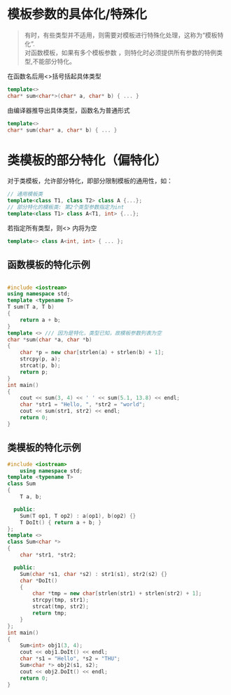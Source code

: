 模板参数的具体化/特殊化
===
>有时，有些类型并不适用，则需要对模板进⾏特殊化处理，这称为“模板特化”.  
对函数模板，如果有多个模板参数 ，则特化时必须提供所有参数的特例类型,不能部分特化。

在函数名后用<>括号括起具体类型
```cpp
template<>
char* sum<char*>(char* a, char* b) { ... }
```
由编译器推导出具体类型，函数名为普通形式
```cpp
template<>
char* sum(char* a, char* b) { ... }
```

类模板的部分特化（偏特化）
===
对于类模板，允许部分特化，即部分限制模板的通用性，如：
```cpp
// 通用模板类
template<class T1, class T2> class A {...};
// 部分特化的模板类: 第2个类型参数指定为int
template<class T1> class A<T1, int> {...};
```

若指定所有类型，则<> 内将为空
```cpp
template<> class A<int, int> { ... };
```

函数模板的特化示例
---
```cpp

#include <iostream>
using namespace std;
template <typename T>
T sum(T a, T b)
{
    return a + b;
}
template <> /// 因为是特化，类型已知，故模板参数列表为空
char *sum(char *a, char *b)
{
    char *p = new char[strlen(a) + strlen(b) + 1];
    strcpy(p, a);
    strcat(p, b);
    return p;
}
int main()
{
    cout << sum(3, 4) << ' ' << sum(5.1, 13.8) << endl;
    char *str1 = "Hello, ", *str2 = "world";
    cout << sum(str1, str2) << endl;
    return 0;
}
```

类模板的特化示例
---
```cpp
#include <iostream>
    using namespace std;
template <typename T>
class Sum
{
    T a, b;

  public:
    Sum(T op1, T op2) : a(op1), b(op2) {}
    T DoIt() { return a + b; }
};
template <>
class Sum<char *>
{
    char *str1, *str2;

  public:
    Sum(char *s1, char *s2) : str1(s1), str2(s2) {}
    char *DoIt()
    {
        char *tmp = new char[strlen(str1) + strlen(str2) + 1];
        strcpy(tmp, str1);
        strcat(tmp, str2);
        return tmp;
    }
};
int main()
{
    Sum<int> obj1(3, 4);
    cout << obj1.DoIt() << endl;
    char *s1 = "Hello", *s2 = "THU";
    Sum<char *> obj2(s1, s2);
    cout << obj2.DoIt() << endl;
    return 0;
}
```
